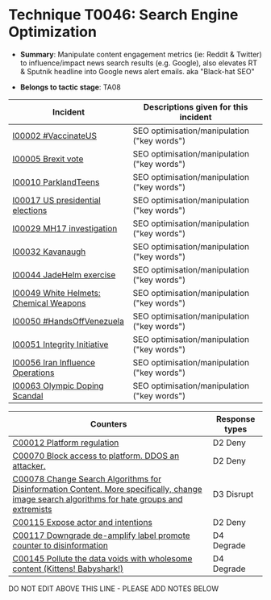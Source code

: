 # Technique T0046: Search Engine Optimization

* **Summary**: Manipulate content engagement metrics (ie: Reddit & Twitter) to influence/impact news search results (e.g. Google), also elevates RT & Sputnik headline into Google news alert emails. aka "Black-hat SEO" 

* **Belongs to tactic stage**: TA08


| Incident | Descriptions given for this incident |
| -------- | -------------------- |
| [I00002 #VaccinateUS](../incidents/I00002.md) | SEO optimisation/manipulation ("key words") |
| [I00005 Brexit vote](../incidents/I00005.md) | SEO optimisation/manipulation ("key words") |
| [I00010 ParklandTeens](../incidents/I00010.md) | SEO optimisation/manipulation ("key words") |
| [I00017 US presidential elections](../incidents/I00017.md) | SEO optimisation/manipulation ("key words") |
| [I00029 MH17 investigation](../incidents/I00029.md) | SEO optimisation/manipulation ("key words") |
| [I00032 Kavanaugh](../incidents/I00032.md) | SEO optimisation/manipulation ("key words") |
| [I00044 JadeHelm exercise](../incidents/I00044.md) | SEO optimisation/manipulation ("key words") |
| [I00049 White Helmets: Chemical Weapons](../incidents/I00049.md) | SEO optimisation/manipulation ("key words") |
| [I00050 #HandsOffVenezuela](../incidents/I00050.md) | SEO optimisation/manipulation ("key words") |
| [I00051 Integrity Initiative](../incidents/I00051.md) | SEO optimisation/manipulation ("key words") |
| [I00056 Iran Influence Operations](../incidents/I00056.md) | SEO optimisation/manipulation ("key words") |
| [I00063 Olympic Doping Scandal](../incidents/I00063.md) | SEO optimisation/manipulation ("key words") |



| Counters | Response types |
| -------- | -------------- |
| [C00012 Platform regulation](../counters/C00012.md) | D2 Deny |
| [C00070 Block access to platform. DDOS an attacker.](../counters/C00070.md) | D2 Deny |
| [C00078 Change Search Algorithms for Disinformation Content. More specifically, change image search algorithms for hate groups and extremists](../counters/C00078.md) | D3 Disrupt |
| [C00115 Expose actor and intentions](../counters/C00115.md) | D2 Deny |
| [C00117 Downgrade de-amplify label promote counter to disinformation](../counters/C00117.md) | D4 Degrade |
| [C00145 Pollute the data voids with wholesome content (Kittens! Babyshark!)](../counters/C00145.md) | D4 Degrade |


DO NOT EDIT ABOVE THIS LINE - PLEASE ADD NOTES BELOW
